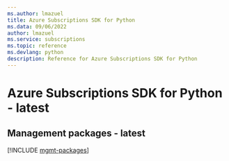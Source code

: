 ```yaml
---
ms.author: lmazuel
title: Azure Subscriptions SDK for Python
ms.data: 09/06/2022
author: lmazuel
ms.service: subscriptions
ms.topic: reference
ms.devlang: python
description: Reference for Azure Subscriptions SDK for Python
---
```

# Azure Subscriptions SDK for Python - latest

## Management packages - latest
[!INCLUDE [mgmt-packages](subscriptions-mgmt-index.md)]